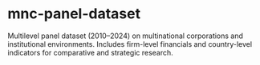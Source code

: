 # mnc-panel-dataset
Multilevel panel dataset (2010–2024) on multinational corporations and institutional environments. Includes firm-level financials and country-level indicators for comparative and strategic research.
